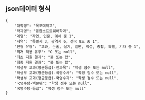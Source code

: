 ## json데이터 형식
    {
        "대학명": "목포대학교",
        "학과명": "융합소프트웨어학과",
        "계열": "자연, 인문, 예체 중 1",
        "지역": "특별시 3, 광역시 6, 전국 8도 중 1",
        "전형 유형": "교과, 논술, 실기, 일반, 적성, 종합, 특별, 기타 중 1",
        "최저 적용 유무": "O 또는 null",
        "최초 지원 결과": "불 또는 합",
        "최종 지원 결과": "불 또는 합",
        "학생부 교과(평균등급)-전과목": "학생 점수 또는 null",
        "학생부 교과(평균등급)-국영수사": "학생 점수 또는 null",
        "학생부 교과(평균등급)-국영수과": "학생 점수 또는 null",
        "국영수탐-백분위": "학생 점수 또는 null",
        "국영수탐-등급": "학생 점수 또는 null"
    }